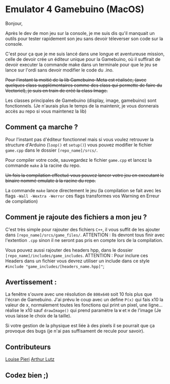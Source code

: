 # Emulator 4 Gamebuino (MacOS)

Bonjour,

Après le dev de mon jeu sur la console, je me suis dis qu'il manquait un outils pour tester rapidement son jeu sans devoir téleverser son code sur la console.

C'est pour ça que je me suis lancé dans une longue et aventureuse mission, celle de devoir crée un éditeur unique pour la Gamebuino, où il suffirait de devoir executer la commande make dans un terminale pour que le jeu se lance sur l'ordi sans devoir modifier le code du .ino.

~~Pour l'instant la moitié de la lib Gamebuino-Meta est réalisée, (avec quelques class supplémentaires comme des class qui permette de faire du Vectoriel), je suis en train de créé la class Image.~~

Les classes principales de Gamebuino (display, image, gamebuino) sont fonctionnels. (Je n'aurais plus le temps de la maintenir, je vous donnerais accès au repo si vous maintenez la lib)

## Comment ça marche ?

Pour l'instant pas d'éditeur fonctionnel mais si vous voulez retrouver la structure d'Arduino (`loop()` et `setup()`)  vous pouvez modifier le fichier `game.cpp` dans le dossier `[repo_name]/srcs/`.

Pour compiler votre code, sauvegardez le fichier `game.cpp` et lancez la commande `make` à la racine du repo.

~~Un fois la compilation effectué vous pouvez lancer votre jeu en executant le binaire nommé emulate à la racine du repo.~~

La commande `make` lance directement le jeu (la compilation se fait avec les flags `-Wall -Wextra -Werror` ces flags transformes vos Warning en Erreur de compilation)

## Comment je rajoute des fichiers a mon jeu ? 

C'est très simple pour rajouter des fichiers `C++`, il vous suffit de les ajouter dans `[repo_name]/srcs/game_files/`. ATTENTION : Ils devront tous finir avec l'extention `.cpp` sinon il ne seront pas pris en compte lors de la compilation.

Vous pouvez aussi rajouter des headers hpp, dans le dossier `[repo_name]/includes/game_includes`. ATTENTION : Pour inclure ces Headers dans un fichier vous devrez utiliser un include dans ce style `#include "game_includes/[headers_name.hpp]"`;

## Avertissement :

La fenêtre s'ouvre avec une résolution de `800x640` soit 10 fois plus que l'écran de Gamebuino. J'ai prévu le coup avec un define `P(x)` qui fais x10 la valeur de x, normalement toutes les fonctions qui print un pixel, une ligne... réalise le x10 sauf `drawImage()` qui prend paramètre la `W` et `H` de l'image (Je vous laisse le choix de la taille).

Si votre gestion de la physique est liée à des pixels il se pourrait que ça provoque des bugs (je n'ai pas suffisament de recule pour savoir).

## Contributeurs

[Louise Pieri](https://github.com/lpieri)
[Arthur Lutz](https://github.com/arthurlutz)

## Codez bien ;) 
